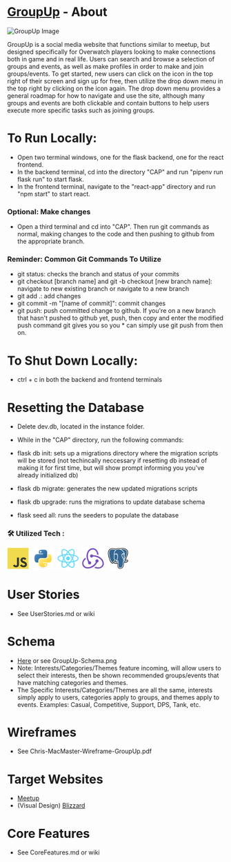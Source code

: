 # [GroupUp](https://groupup-project.onrender.com/) - About
![GroupUp Image](https://github.com/Chris-MacMaster/GroupUp/blob/main/react-app/public/gr.png)

GroupUp is a social media website that functions similar to meetup, but designed specifically for Overwatch players looking to make connections both in game and in real life. Users can search and browse a selection of groups and events, as well as make profiles in order to make and join groups/events. 
To get started, new users can click on the icon in the top right of their screen and sign up for free, then utilize the drop down menu in the top right by clicking on the icon again. The drop down menu provides a general roadmap for how to navigate and use the site, although many groups and events are both clickable and contain buttons to help users execute more specific tasks such as joining groups.

# To Run Locally:
* Open two terminal windows, one for the flask backend, one for the react frontend.
* In the backend terminal, cd into the directory "CAP" and run "pipenv run flask run" to start flask.
* In the frontend terminal, navigate to the "react-app" directory and run "npm start" to start react.

### Optional: Make changes 
* Open a third terminal and cd into "CAP". Then run git commands as normal, making changes to the code and then pushing to github from the appropriate branch.

### Reminder: Common Git Commands To Utilize
* git status: checks the branch and status of your commits 
* git checkout [branch name] and git -b checkout [new branch name]: navigate to new existing branch or navigate to a new branch 
* git add .: add changes
* git commit -m "[name of commit]": commit changes
* git push: push committed change to github. If you're on a new branch that hasn't pushed to github yet, push, then copy and enter the modified push command git gives you so you * can simply use git push from then on.

# To Shut Down Locally:
* ctrl + c in both the backend and frontend terminals

# Resetting the Database
* Delete dev.db, located in the instance folder.
* While in the "CAP" directory, run the following commands:

* flask db init: sets up a migrations directory where the migration scripts will be stored (not techincally neccessary if resetting db instead of making it for first time, but will show prompt informing you you've already initialized db)
* flask db migrate: generates the new updated migrations scripts
* flask db upgrade: runs the migrations to update database schema
* flask seed all: runs the seeders to populate the database

### :hammer_and_wrench: Utilized Tech :
<div>
  <img src="https://github.com/devicons/devicon/blob/master/icons/javascript/javascript-original.svg" title="JavaScript" alt="JavaScript" width="50" height="50"/>&nbsp;
  <img src="https://github.com/devicons/devicon/blob/master/icons/python/python-original.svg" title="Python" alt="Python" width="50" height="50"/>&nbsp;
  <img src="https://github.com/devicons/devicon/blob/master/icons/react/react-original.svg" title="React" alt="React" width="50" height="50"/>&nbsp;
  <img src="https://github.com/devicons/devicon/blob/master/icons/redux/redux-original.svg" title="Redux" alt="Redux " width="50" height="50"/>&nbsp;
  <img src="https://github.com/devicons/devicon/blob/master/icons/postgresql/postgresql-original.svg" title="Postgresql" alt="Postgresql" width="50" height="50"/>&nbsp;
</div>

# User Stories
 * See UserStories.md or wiki

# Schema
* [Here](https://dbdiagram.io/d/643e24406b31947051c3b277) or see GroupUp-Schema.png
* Note: Interests/Categories/Themes feature incoming, will allow users to select their interests, then be shown recommended groups/events that have matching categories and themes.
* The Specific Interests/Categories/Themes are all the same, interests simply apply to users, categories apply to groups, and themes apply to events.
Examples: Casual, Competitive, Support, DPS, Tank, etc.

# Wireframes
 * See Chris-MacMaster-Wireframe-GroupUp.pdf 

# Target Websites
 * [Meetup](https://www.meetup.com/)
 * (Visual Design) [Blizzard](https://overwatch.blizzard.com/en-us/)

# Core Features
 * See CoreFeatures.md or wiki
